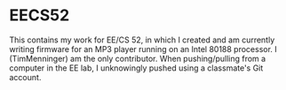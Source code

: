 # EECS52
This contains my work for EE/CS 52, in which I created and am currently writing
firmware for an MP3 player running on an Intel 80188 processor. I (TimMenninger)
am the only contributor.  When pushing/pulling from a computer in the EE lab,
I unknowingly pushed using a classmate's Git account.
